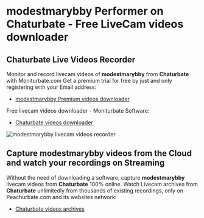 # modestmarybby Performer on Chaturbate - Free LiveCam videos downloader

## Chaturbate Live Videos Recorder

Monitor and record livecam videos of **modestmarybby** from **Chaturbate** with Moniturbate.com
Get a premium trial for free by just and only registering with your Email address:
* [modestmarybby Premium videos downloader](https://moniturbate.com/request-demo-licence-key.html)

Free livecam videos downloader - Moniturbate Software:
* [Chaturbate videos downloader](https://moniturbate.com/moniturbate-download-software.html)

![modestmarybby livecam videos recorder](https://peachurnet.com/templates/moniturbate-software.png)


## Capture modestmarybby videos from the Cloud and watch your recordings on Streaming

Without the need of downloading a software, capture **modestmarybby** livecam videos from **Chaturbate** 100% online.
Watch Livecam archives from **Chaturbate** unlimitedly from thousands of existing recordings, only on Peachurbate.com and its websites network:
* [Chaturbate videos archives](https://peachurnet.com/)